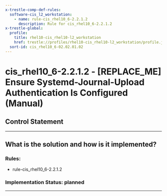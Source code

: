 ```yaml
---
x-trestle-comp-def-rules:
  software-cis_l2_workstation:
    - name: rule-cis_rhel10_6-2.2.1.2
      description: Rule for cis_rhel10_6-2.2.1.2
x-trestle-global:
  profile:
    title: rhel10-cis_rhel10-l2_workstation
    href: trestle://profiles/rhel10-cis_rhel10-l2_workstation/profile.json
  sort-id: cis_rhel10_6-02.02.01.02
---
```


# cis_rhel10_6-2.2.1.2 - \[REPLACE_ME\] Ensure Systemd-Journal-Upload Authentication Is Configured (Manual)

## Control Statement

______________________________________________________________________

## What is the solution and how is it implemented?

<!-- For implementation status enter one of: implemented, partial, planned, alternative, not-applicable -->

<!-- Note that the list of rules under ### Rules: is read-only and changes will not be captured after assembly to JSON -->

<!-- Add control implementation description here for control: cis_rhel10_6-2.2.1.2 -->

### Rules:

  - rule-cis_rhel10_6-2.2.1.2

### Implementation Status: planned

______________________________________________________________________
